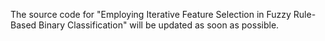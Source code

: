 The source code for "Employing Iterative Feature Selection in Fuzzy
Rule-Based Binary Classification" will be updated as soon as possible.
